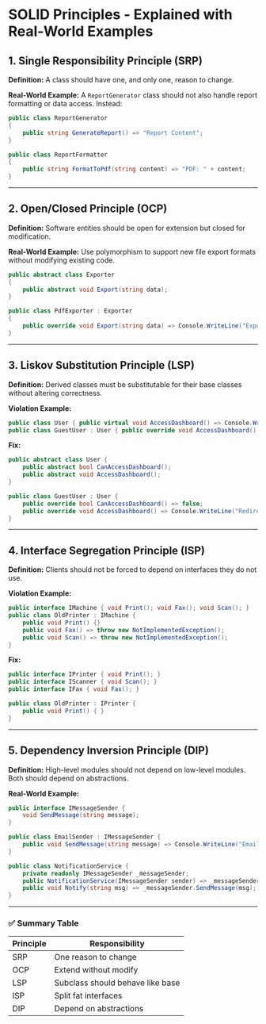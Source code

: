 # SOLID Principles - Explained with Real-World Examples

## 1. **Single Responsibility Principle (SRP)**
**Definition:** A class should have one, and only one, reason to change.

**Real-World Example:**
A `ReportGenerator` class should not also handle report formatting or data access. Instead:

```csharp
public class ReportGenerator
{
    public string GenerateReport() => "Report Content";
}

public class ReportFormatter
{
    public string FormatToPdf(string content) => "PDF: " + content;
}
```

---

## 2. **Open/Closed Principle (OCP)**
**Definition:** Software entities should be open for extension but closed for modification.

**Real-World Example:**
Use polymorphism to support new file export formats without modifying existing code.

```csharp
public abstract class Exporter
{
    public abstract void Export(string data);
}

public class PdfExporter : Exporter
{
    public override void Export(string data) => Console.WriteLine("Exporting to PDF");
}
```

---

## 3. **Liskov Substitution Principle (LSP)**
**Definition:** Derived classes must be substitutable for their base classes without altering correctness.

**Violation Example:**
```csharp
public class User { public virtual void AccessDashboard() => Console.WriteLine("Access granted"); }
public class GuestUser : User { public override void AccessDashboard() => throw new UnauthorizedAccessException(); }
```

**Fix:**
```csharp
public abstract class User {
    public abstract bool CanAccessDashboard();
    public abstract void AccessDashboard();
}

public class GuestUser : User {
    public override bool CanAccessDashboard() => false;
    public override void AccessDashboard() => Console.WriteLine("Redirect to login");
}
```

---

## 4. **Interface Segregation Principle (ISP)**
**Definition:** Clients should not be forced to depend on interfaces they do not use.

**Violation Example:**
```csharp
public interface IMachine { void Print(); void Fax(); void Scan(); }
public class OldPrinter : IMachine {
    public void Print() {}
    public void Fax() => throw new NotImplementedException();
    public void Scan() => throw new NotImplementedException();
}
```

**Fix:**
```csharp
public interface IPrinter { void Print(); }
public interface IScanner { void Scan(); }
public interface IFax { void Fax(); }

public class OldPrinter : IPrinter {
    public void Print() { }
}
```

---

## 5. **Dependency Inversion Principle (DIP)**
**Definition:** High-level modules should not depend on low-level modules. Both should depend on abstractions.

**Real-World Example:**
```csharp
public interface IMessageSender {
    void SendMessage(string message);
}

public class EmailSender : IMessageSender {
    public void SendMessage(string message) => Console.WriteLine("Email: " + message);
}

public class NotificationService {
    private readonly IMessageSender _messageSender;
    public NotificationService(IMessageSender sender) => _messageSender = sender;
    public void Notify(string msg) => _messageSender.SendMessage(msg);
}
```

---

### ✅ Summary Table

| Principle | Responsibility |
|-----------|----------------|
| SRP       | One reason to change |
| OCP       | Extend without modify |
| LSP       | Subclass should behave like base |
| ISP       | Split fat interfaces |
| DIP       | Depend on abstractions |
